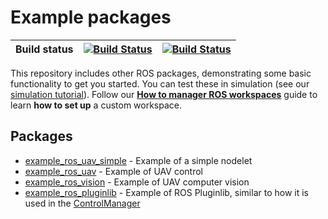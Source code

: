 # Example packages

| Build status | [![Build Status](https://github.com/ctu-mrs/example_ros_packages/workflows/Melodic/badge.svg)](https://github.com/ctu-mrs/example_ros_packages/actions) | [![Build Status](https://github.com/ctu-mrs/example_ros_packages/workflows/Noetic/badge.svg)](https://github.com/ctu-mrs/example_ros_packages/actions) |
|--------------|---------------------------------------------------------------------------------------------------------------------------------------------------------|--------------------------------------------------------------------------------------------------------------------------------------------------------|

This repository includes other ROS packages, demonstrating some basic functionality to get you started.
You can test these in simulation (see our [simulation tutorial](https://ctu-mrs.github.io/docs/simulation/howto.html)).
Follow our **[How to manager ROS workspaces](https://ctu-mrs.github.io/docs/system/managing_ros_workspaces.html)** guide to learn **how to set up** a custom workspace.

## Packages

* [example_ros_uav_simple](https://github.com/ctu-mrs/example_ros_uav_simple) - Example of a simple nodelet
* [example_ros_uav](https://github.com/ctu-mrs/example_ros_uav) - Example of UAV control
* [example_ros_vision](https://github.com/ctu-mrs/example_ros_vision) - Example of UAV computer vision
* [example_ros_pluginlib](https://github.com/ctu-mrs/example_ros_pluginlib) - Example of ROS Pluginlib, similar to how it is used in the [ControlManager](https://github.com/ctu-mrs/mrs_uav_managers)
